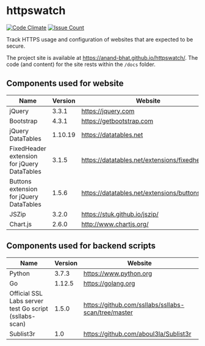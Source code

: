 
# httpswatch

[![Code Climate](https://codeclimate.com/github/anand-bhat/httpswatch/badges/gpa.svg)](https://codeclimate.com/github/anand-bhat/httpswatch)
[![Issue Count](https://codeclimate.com/github/anand-bhat/httpswatch/badges/issue_count.svg)](https://codeclimate.com/github/anand-bhat/httpswatch)

Track HTTPS usage and configuration of websites that are expected to be secure.

The project site is available at <https://anand-bhat.github.io/httpswatch/>.
The code (and content) for the site rests within the `/docs` folder.

## Components used for website

| Name | Version | Website |
| ----------- | ---- | ----------- |
| jQuery | 3.3.1 | https://jquery.com |
| Bootstrap | 4.3.1 | https://getbootstrap.com |
| jQuery DataTables | 1.10.19 | https://datatables.net |
| FixedHeader extension for jQuery DataTables | 3.1.5 | https://datatables.net/extensions/fixedheader/ |
| Buttons extension for jQuery DataTables | 1.5.6 | https://datatables.net/extensions/buttons/ |
| JSZip | 3.2.0 | https://stuk.github.io/jszip/ |
| Chart.js | 2.6.0 | http://www.chartjs.org/ |

## Components used for backend scripts

| Name      | Version | Website |
| ----------- | ---- | ----------- |
| Python | 3.7.3| https://www.python.org |
| Go | 1.12.5 | https://golang.org |
| Official SSL Labs server test Go script (ssllabs-scan) | 1.5.0 | https://github.com/ssllabs/ssllabs-scan/tree/master |
| Sublist3r | 1.0 | https://github.com/aboul3la/Sublist3r |
